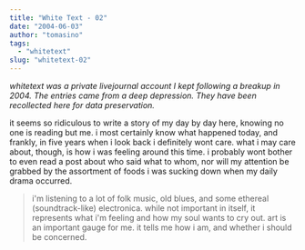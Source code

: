 ```yaml
---
title: "White Text - 02"
date: "2004-06-03"
author: "tomasino"
tags:
  - "whitetext"
slug: "whitetext-02"
---
```


_whitetext was a private livejournal account I kept following a breakup in 2004.
The entries came from a deep depression. They have been recollected here for
data preservation._

it seems so ridiculous to write a story of my day by day here, knowing no one is
reading but me. i most certainly know what happened today, and frankly, in five
years when i look back i definitely wont care. what i may care about, though, is
how i was feeling around this time. i probably wont bother to even read a post
about who said what to whom, nor will my attention be grabbed by the assortment
of foods i was sucking down when my daily drama occurred.

> i'm listening to a lot of folk music, old blues, and some ethereal
> (soundtrack-like) electronica. while not important in itself, it represents
> what i'm feeling and how my soul wants to cry out. art is an important gauge
> for me. it tells me how i am, and whether i should be concerned.
